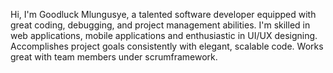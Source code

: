 Hi, I'm Goodluck Mlungusye,
a talented software developer equipped with great coding, debugging, and
project management abilities. I'm skilled in web applications, mobile applications and enthusiastic in UI/UX designing.
Accomplishes project goals consistently with elegant, scalable code. Works great with team members under scrumframework.
